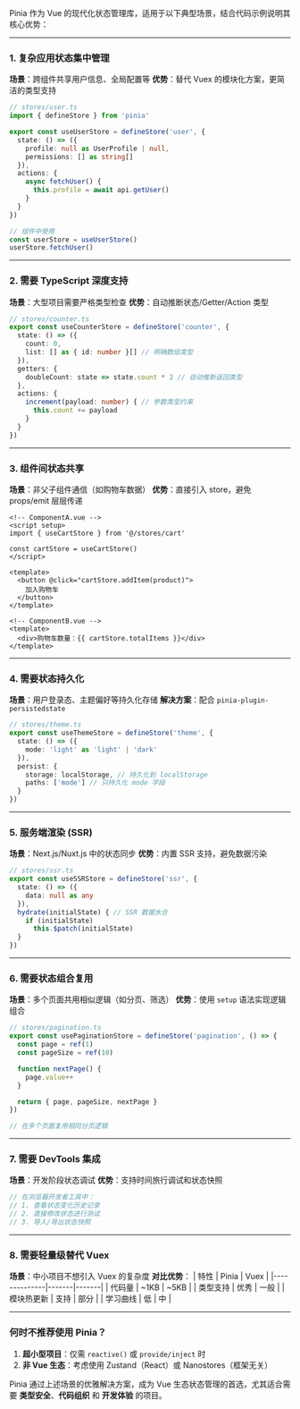 Pinia 作为 Vue 的现代化状态管理库，适用于以下典型场景，结合代码示例说明其核心优势：

---

### **1. 复杂应用状态集中管理**
**场景**：跨组件共享用户信息、全局配置等
**优势**：替代 Vuex 的模块化方案，更简洁的类型支持
```typescript
// stores/user.ts
import { defineStore } from 'pinia'

export const useUserStore = defineStore('user', {
  state: () => ({
    profile: null as UserProfile | null,
    permissions: [] as string[]
  }),
  actions: {
    async fetchUser() {
      this.profile = await api.getUser()
    }
  }
})

// 组件中使用
const userStore = useUserStore()
userStore.fetchUser()
```

---

### **2. 需要 TypeScript 深度支持**
**场景**：大型项目需要严格类型检查
**优势**：自动推断状态/Getter/Action 类型
```typescript
// stores/counter.ts
export const useCounterStore = defineStore('counter', {
  state: () => ({
    count: 0,
    list: [] as { id: number }[] // 明确数组类型
  }),
  getters: {
    doubleCount: state => state.count * 2 // 自动推断返回类型
  },
  actions: {
    increment(payload: number) { // 参数类型约束
      this.count += payload
    }
  }
})
```

---

### **3. 组件间状态共享**
**场景**：非父子组件通信（如购物车数据）
**优势**：直接引入 store，避免 props/emit 层层传递
```vue
<!-- ComponentA.vue -->
<script setup>
import { useCartStore } from '@/stores/cart'

const cartStore = useCartStore()
</script>

<template>
  <button @click="cartStore.addItem(product)">
    加入购物车
  </button>
</template>

<!-- ComponentB.vue -->
<template>
  <div>购物车数量：{{ cartStore.totalItems }}</div>
</template>
```

---

### **4. 需要状态持久化**
**场景**：用户登录态、主题偏好等持久化存储
**解决方案**：配合 `pinia-plugin-persistedstate`
```typescript
// stores/theme.ts
export const useThemeStore = defineStore('theme', {
  state: () => ({
    mode: 'light' as 'light' | 'dark'
  }),
  persist: {
    storage: localStorage, // 持久化到 localStorage
    paths: ['mode'] // 只持久化 mode 字段
  }
})
```

---

### **5. 服务端渲染 (SSR)**
**场景**：Next.js/Nuxt.js 中的状态同步
**优势**：内置 SSR 支持，避免数据污染
```typescript
// stores/ssr.ts
export const useSSRStore = defineStore('ssr', {
  state: () => ({
    data: null as any
  }),
  hydrate(initialState) { // SSR 数据水合
    if (initialState)
      this.$patch(initialState)
  }
})
```

---

### **6. 需要状态组合复用**
**场景**：多个页面共用相似逻辑（如分页、筛选）
**优势**：使用 `setup` 语法实现逻辑组合
```typescript
// stores/pagination.ts
export const usePaginationStore = defineStore('pagination', () => {
  const page = ref(1)
  const pageSize = ref(10)

  function nextPage() {
    page.value++
  }

  return { page, pageSize, nextPage }
})

// 在多个页面复用相同分页逻辑
```

---

### **7. 需要 DevTools 集成**
**场景**：开发阶段状态调试
**优势**：支持时间旅行调试和状态快照
```javascript
// 在浏览器开发者工具中：
// 1. 查看状态变化历史记录
// 2. 直接修改状态进行测试
// 3. 导入/导出状态快照
```

---

### **8. 需要轻量级替代 Vuex**
**场景**：中小项目不想引入 Vuex 的复杂度
**对比优势**：
| 特性         | Pinia | Vuex  |
|--------------|-------|-------|
| 代码量       | ~1KB  | ~5KB  |
| 类型支持     | 优秀  | 一般  |
| 模块热更新   | 支持  | 部分  |
| 学习曲线     | 低    | 中    |

---

### **何时不推荐使用 Pinia？**
1. **超小型项目**：仅需 `reactive()` 或 `provide/inject` 时
2. **非 Vue 生态**：考虑使用 Zustand（React）或 Nanostores（框架无关）

Pinia 通过上述场景的优雅解决方案，成为 Vue 生态状态管理的首选，尤其适合需要 **类型安全**、**代码组织** 和 **开发体验** 的项目。
